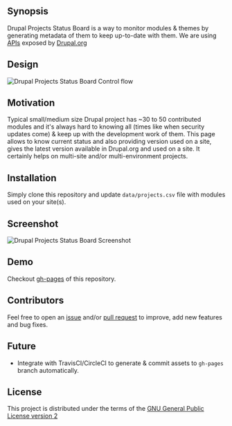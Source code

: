 ## Synopsis

Drupal Projects Status Board is a way to monitor modules & themes by generating metadata of them to keep up-to-date with them. We are using [APIs](https://www.drupal.org/drupalorg/docs/api) exposed by [Drupal.org](https://www.drupal.org)


## Design

![Drupal Projects Status Board Control flow](https://cloud.githubusercontent.com/assets/1220029/23928254/a7450d94-0916-11e7-91ef-b6574a50737e.png)

## Motivation

Typical small/medium size Drupal project has ~30 to 50 contributed modules and it's always hard to knowing all (times like when security updates come) & keep up with the development work of them.
This page allows to know current status and also providing version used on a site, gives the latest version available in Drupal.org and used on a site. It certainly helps on multi-site and/or multi-environment projects.


## Installation

Simply clone this repository and update `data/projects.csv` file with modules used on your site(s).

## Screenshot

![Drupal Projects Status Board Screenshot](https://cloud.githubusercontent.com/assets/1220029/23928352/2de8a522-0917-11e7-863d-4479c909d0b5.png)


## Demo

Checkout [gh-pages](https://vijaycs85.github.io/dpsb/) of this repository.


## Contributors

Feel free to open an [issue](https://github.com/vijaycs85/dpsb/issues/new) and/or [pull request](https://github.com/vijaycs85/dpsb/pulls) to improve, add new features and bug fixes. 

## Future

- Integrate with TravisCI/CircleCI to generate & commit assets to `gh-pages` branch automatically.

## License

This project is distributed under the terms of the [GNU General Public License version 2](https://www.gnu.org/licenses/old-licenses/gpl-2.0.en.html)
